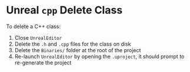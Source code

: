 # Unreal `cpp` Delete Class

To delete a C++ class:

1. Close `UnrealEditor`
2. Delete the `.h` and `.cpp` files for the class on disk
3. Delete the `Binaries/` folder at the root of the project
4. Re-launch `UnrealEditor` by opening the `.uproject`, it should prompt to re-generate the project
